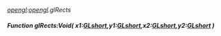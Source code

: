 _[opengl](../../modules/opengl/opengl-module.md):[opengl](../../modules/opengl/opengl-module.md).glRects_
##### Function glRects:Void( x1:[GLshort](../../modules/opengl/opengl-glshort.md),y1:[GLshort](../../modules/opengl/opengl-glshort.md),x2:[GLshort](../../modules/opengl/opengl-glshort.md),y2:[GLshort](../../modules/opengl/opengl-glshort.md) )
